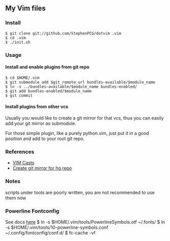 ## My Vim files

### Install
    $ git clone git://github.com/StephenPCG/dotvim .vim
    $ cd .vim
    $ ./init.sh

### Usage
#### Install and enable plugins from git repo
    $ cd $HOME/.vim
    $ git submodule add $git_remote_url bundles-available/$module_name
    $ ln -s ../bundles-available/$module_name bundles-enabled/
    $ git add bundles-enabled/$module_name
    $ git commit

#### Install plugins from other vcs
Usually you would like to create a git mirror for that vcs, thus you can easily add your git mirror as submodule.

For those simple plugin, like a purely python.vim, just put it in a good position and add to your root git repo.

### References
* [VIM Casts](http://vimcasts.org/episodes)
* [Create git mirror for hg repo](http://stackoverflow.com/questions/1072602/git-submodule-from-hg-repo)

### Notes
scripts under tools are poorly written, you are not recommended to use them now

### Powerline Fontconfig
See docs [here](http://powerline.readthedocs.org/en/latest/installation/linux.html#installation-linux)
    $ ln -s $HOME/.vim/tools/PowerlineSymbols.otf ~/.fonts/
    $ ln -s $HOME/.vim/tools/10-powerline-symbols.conf ~/.config/fontconfig/conf.d/
    $ fc-cache -vf

